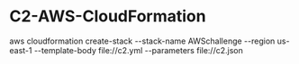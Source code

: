 # C2-AWS-CloudFormation

aws cloudformation create-stack  --stack-name AWSchallenge --region us-east-1 --template-body file://c2.yml --parameters file://c2.json
